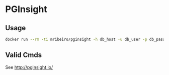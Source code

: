 PGInsight
=====

Usage
----

```bash
docker run --rm -ti mribeiro/pginsight -h db_host -u db_user -p db_pass -d db_name -c cmd
```

Valid Cmds
----

See http://pginsight.io/
